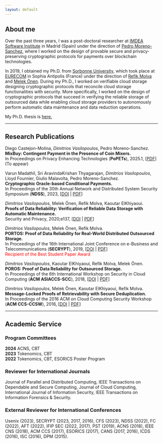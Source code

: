```yaml
---
layout: default
---
```


## About me

Over the past three years, I was a post-doctoral researcher at [IMDEA Software Institute](https://software.imdea.org/) in Madrid (Spain) under the direction of [Pedro Moreno-Sanchez](https://software.imdea.org/~pedro.moreno/), where I worked on the design of provable secure and privacy-preserving cryptographic protocols for payments over blockchain technologies.

In 2019, I obtained my Ph.D. from [Sorbonne University](https://www.sorbonne-universite.fr/en), which took place at [EURECOM](https://www.eurecom.fr/) in Sophia Antipolis (France) under the direction of [Refik Molva](https://www.eurecom.fr/en/people/molva-refik) and [Melek Önen](https://www.eurecom.fr/en/people/onen-melek). During my Ph.D., I worked on verifiable cloud storage designing cryptographic protocols that reconcile cloud storage functionalities with security. More specifically, I worked on the design of cryptographic protocols that succeed in verifying the reliable storage of outsourced data while enabling cloud storage providers to autonomously perform automatic data maintenance and data reduction operations.

My Ph.D. thesis is [here.](https://tel.archives-ouvertes.fr/tel-03010491)

* * *

## Research Publications

Diego Castejon-Molina, _Dimitrios Vasilopoulos_, Pedro Moreno-Sanchez.\
**MixBuy: Contingent Payment in the Presence of Coin Mixers.**\
In Proceedings on Privacy Enhancing Technologies (**PoPETs**), 2025.1, [[PDF](https://eprint.iacr.org/2024/953.pdf)] (To appear)

Varun Madathil, Sri AravindaKrishan Thyagarajan, _Dimitrios Vasilopoulos_, Lloyd Fournier, Giulio Malavolta, Pedro Moreno-Sanchez.\
**Cryptographic Oracle-based Conditional Payments.**\
In Proceedings of the 30th Annual Network and Distributed System Security Symposium (**NDSS**), 2023, [[DOI](https://doi.org/10.14722/ndss.2023.24024) | [PDF](https://eprint.iacr.org/2022/499.pdf)]

_Dimitrios Vasilopoulos_, Melek Önen, Refik Molva, Kaoutar ElKhiyaoui.\
**Proofs of Data Reliability: Verification of Reliable Data Storage with Automatic Maintenance.**\
Security and Privacy, 2020;e137, [[DOI](https://doi.org/10.1002/spy2.137) | [PDF](./docs/proofs-of-data-reliability.pdf)]

_Dimitrios Vasilopoulos_, Melek Önen, Refik Molva.\
**PORTOS: Proof of Data Reliability for Real-World Distributed Outsourced Storage.**\
In Proceedings of the 16th International Joint Conference on e-Business and Telecommunications (**SECRYPT**), 2019, [[DOI](https://doi.org/10.5220/0007927301730186) | [PDF](./docs/portos.pdf)]\
<span style="color:red;">Recipient of the Best Student Paper Award</span>

_Dimitrios Vasilopoulos_, Kaoutar ElKhiyaoui, Refik Molva, Melek Önen.\
**POROS: Proof of Data Reliability for Outsourced Storage.**\
In Proceedings of the 6th International Workshop on Security in Cloud Computing (**ACM&nbsp;ASIACCS-SCC**), 2018, [[DOI](https://doi.org/10.1145/3201595.3201600) | [PDF](./docs/poros.pdf)]

_Dimitrios Vasilopoulos_, Melek Önen, Kaoutar ElKhiyaoui, Refik Molva.\
**Message-Locked Proofs of Retrievability with Secure Deduplication.**\
In Proceedings of the 2016 ACM on Cloud Computing Security Workshop (**ACM&nbsp;CCS-CCSW**), 2016, [[DOI](https://doi.org/10.1145/2996429.2996433) | [PDF](./docs/ml-por.pdf)]

* * *

## Academic Service

### Program Committees

**2024**  ACNS, CBT\
**2023**  Tokenomics, CBT\
**2022**  Tokenomics, CBT, ESORICS Poster Program

### Reviewer for International Journals

Journal of Parallel and Distributed Computing, IEEE Transactions on Dependable and Secure Computing, Journal of Cloud Computing, International Journal of Information Security, IEEE Transactions on Information Forensics & Security.

### External Reviewer for International Conferences

Usenix (2023), SECRYPT (2023, 2017, 2016), CFS (2023), NDSS (2022), FC (2022), AFT (2022), IFIP SEC (2022, 2017), PST (2019), ACNS (2018), IEEE CNS (2018), ACM CCS (2017), ESORICS (2017), CANS (2017, 2016), ICDS (2016), ISC (2016), DPM (2015).

